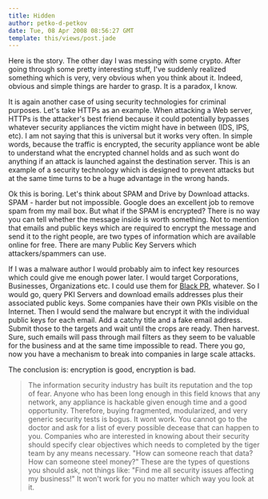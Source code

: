 ```yaml
---
title: Hidden
author: petko-d-petkov
date: Tue, 08 Apr 2008 08:56:27 GMT
template: this/views/post.jade
---
```


Here is the story. The other day I was messing with some crypto. After going through some pretty interesting stuff, I've suddenly realized something which is very, very obvious when you think about it. Indeed, obvious and simple things are harder to grasp. It is a paradox, I know.

It is again another case of using security technologies for criminal purposes. Let's take HTTPs as an example. When attacking a Web server, HTTPs is the attacker's best friend because it could potentially bypasses whatever security appliances the victim might have in between (IDS, IPS, etc). I am not saying that this is universal but it works very often. In simple words, because the traffic is encrypted, the security appliance wont be able to understand what the encrypted channel holds and as such wont do anything if an attack is launched against the destination server. This is an example of a security technology which is designed to prevent attacks but at the same time turns to be a huge advantage in the wrong hands.

Ok this is boring. Let's think about SPAM and Drive by Download attacks. SPAM - harder but not impossible. Google does an excellent job to remove spam from my mail box. But what if the SPAM is encrypted? There is no way you can tell whether the message inside is worth something. Not to mention that emails and public keys which are required to encrypt the message and send it to the right people, are two types of information which are available online for free. There are many Public Key Servers which attackers/spammers can use.

If I was a malware author I would probably aim to infect key resources which could give me enough power later. I would target Corporations, Businesses, Organizations etc. I could use them for [Black PR](http://www.spinhunters.org), whatever. So I would go, query PKI Servers and download emails addresses plus their associated public keys. Some companies have their own PKIs visible on the Internet. Then I would send the malware but encrypt it with the individual public keys for each email. Add a catchy title and a fake email address. Submit those to the targets and wait until the crops are ready. Then harvest. Sure, such emails will pass through mail filters as they seem to be valuable for the business and at the same time impossible to read. There you go, now you have a mechanism to break into companies in large scale attacks.

The conclusion is: encryption is good, encryption is bad.

> The information security industry has built its reputation and the top of fear. Anyone who has been long enough in this field knows that any network, any appliance is hackable given enough time and a good opportunity. Therefore, buying fragmented, modularized, and very generic security tests is bogus. It wont work. You cannot go to the doctor and ask for a list of every possible decease that can happen to you. Companies who are interested in knowing about their security should specify clear objectives which needs to completed by the tiger team by any means necessary. "How can someone reach that data? How can someone steel money?" These are the types of questions you should ask, not things like: "Find me all security issues affecting my business!" It won't work for you no matter which way you look at it.
